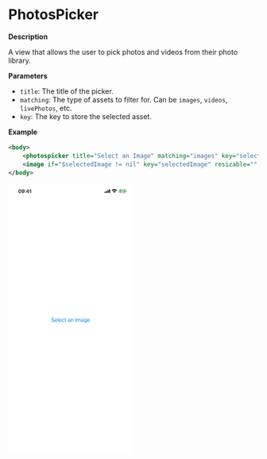 # PhotosPicker

**Description**

A view that allows the user to pick photos and videos from their photo library.

**Parameters**

- `title`: The title of the picker.
- `matching`: The type of assets to filter for. Can be `images`, `videos`, `livePhotos`, etc.
- `key`: The key to store the selected asset.

**Example**

```xml
<body>
    <photospicker title="Select an Image" matching="images" key="selectedImage"/>
    <image if="$selectedImage != nil" key="selectedImage" resizable="" aspectRatio="fit" frame="height:200"/>
</body>
```

<img src="/Screenshots/Views/Custom/photospicker_1.png" width="250" alt="Screenshot">
